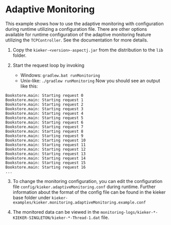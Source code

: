 # Adaptive Monitoring

This example shows how to use the adaptive monitoring with configuration
during runtime utilizing a configuration file. There are other options
available for runtime configuration of the adaptive monitoring feature
utilizing the `TCPController`. See the documentation for more details.

1. Copy the `kieker-<version>-aspectj.jar` from the distribution
   to the `lib` folder.

2. Start the request loop by invoking
   - Windows: `gradlew.bat runMonitoring`
   - Unix-like: `./gradlew runMonitoring`
   Now you should see an output like this:

```
Bookstore.main: Starting request 0
Bookstore.main: Starting request 1
Bookstore.main: Starting request 2
Bookstore.main: Starting request 3
Bookstore.main: Starting request 4
Bookstore.main: Starting request 5
Bookstore.main: Starting request 6
Bookstore.main: Starting request 7
Bookstore.main: Starting request 8
Bookstore.main: Starting request 9
Bookstore.main: Starting request 10
Bookstore.main: Starting request 11
Bookstore.main: Starting request 12
Bookstore.main: Starting request 13
Bookstore.main: Starting request 14
Bookstore.main: Starting request 15
Bookstore.main: Starting request 16
...
```

3. To change the monitoring configuration, you can edit the configuration file 
   `config/kieker.adaptiveMonitoring.conf` during runtime.
   Further information about the format of the config file can be found in the
   kieker base folder under
   `kieker-examples/kieker.monitoring.adaptiveMonitoring.example.conf`

4. The monitored data can be viewed in the 
   `monitoring-logs/kieker-*-KIEKER-SINGLETON/kieker-*-Thread-1.dat` 
   file.
